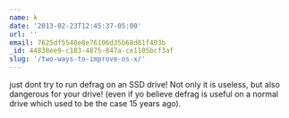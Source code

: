 ```yaml
---
name: k
date: '2013-02-23T12:45:37-05:00'
url: ''
email: 7625df5548e8e76106d35b68d81f403b
_id: 44838ee9-c183-4875-847a-ce1105bcf3af
slug: '/two-ways-to-improve-os-x/'
---
```


just dont try to run defrag on an SSD drive! Not only it is useless, but also
dangerous for your drive! (even if yo believe defrag is useful on a normal
drive which used to be the case 15 years ago).
